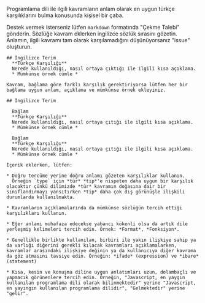 Programlama dili ile ilgili kavramların anlam olarak en uygun türkçe karşılıklarını bulma konusunda kişisel bir çaba.

Destek vermek isterseniz lütfen `markdown` formatında "Çekme Talebi" gönderin. Sözlüğe kavram eklerken ingilizce sözlük sırasını gözetin. Anlamın, ilgili kavramı tam olarak karşılamadığını düşünüyorsanız "issue" oluşturun. 

```
## İngilizce Terim
  **Türkçe Karşılığı**
  Nerede kullanıldığı, nasıl ortaya çıktığı ile ilgili kısa açıklama.
  * Mümkünse örnek cümle *

Kavram, bağlama göre farklı karşılık gerektiriyorsa lütfen her bir bağlama uygun anlam, açıklama ve mümkünse örnek ekleyiniz.

## İngilizce Terim
  
  Bağlam
  **Türkçe Karşılığı**
  Nerede kullanıldığı, nasıl ortaya çıtığı ile ilgili kısa açıklama.
  * Mümkünse örnek cümle *

  Bağlam
  **Türkçe Karşılığı**
  Nerede kullanıldığı, nasıl ortaya çıtığı ile ilgili kısa açıklama.
  * Mümkünse örnek cümle *

İçerik eklerken, lütfen:

* Doğru tercüme yerine doğru anlamı gözeten karşılıklar kullanın.
  Örneğin `type` için *tür* *tip*'e nispeten daha uygun bir karşılık olacaktır çünkü dilimizde *tür* kavramın doğasına dair bir sınıflandırmayı yansıtırken *tip* daha çok dış görünüşle ilişkili durumlarda kullanılmakta.

* Kavramların açıklamalarında da mümkünse sözlüğün tercih ettiği karşılıkları kullanın.

* Eğer anlamı muhafaza edecekse yabancı kökenli olsa da artık dile yerleşmiş kelimeleri tercih edin. Örnek: *Format*, *Fonksiyon*.

* Genellikle birlikte kullanılan, birbiri ile yakın ilişkiye sahip ya da varlığı diğerini gerekli kılacak kavramları açıklamalarken, kavramlar arasındaki ilişkiye değinin ya da kullanıcıya diğer kavrama da göz atmasını tavsiye edin. Örneğin: *ifade* (expression) ve *ibare* (statement)

* Kısa, kesin ve konuşma diline uygun anlatımları uzun, dolambaçlı ve yapmacık görünenlere tercih edin. Örneğin, "Javascript, en yaygın kullanılan programlama dili olarak bilinmektedir" yerine "Javascript, en yayıngın kullanılan programlama dilidir", "Gelmektedir" yerine "gelir".
